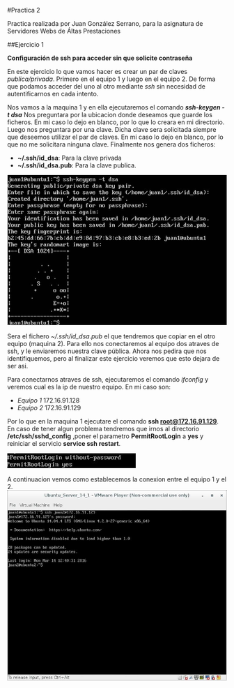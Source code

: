 #Practica 2

Practica realizada por Juan González Serrano, para la asignatura de Servidores Webs de Áltas Prestaciones

##Ejercicio 1

**Configuración de ssh para acceder sin que solicite contraseña**

En este ejercicio lo que vamos hacer es crear un par de claves *publica/privada*.
Primero en el equipo 1 y luego en el equipo 2. De forma que podamos acceder del uno
al otro mediante *ssh* sin necesidad de autentificarnos en cada intento.

Nos vamos a la maquina 1 y en ella ejecutaremos el comando ***ssh-keygen -t dsa***
Nos preguntara por la ubicacion donde deseamos que guarde los ficheros. En mi
caso lo dejo en blanco, por lo que lo creara en mi directorio.
Luego nos preguntara por una clave. Dicha clave sera solicitada siempre que deseemos
utilizar el par de claves. En mi caso lo dejo en blanco, por lo que no me solicitara
ninguna clave.
Finalmente nos genera dos ficheros:
* **~/.ssh/id_dsa**: Para la clave privada
* **~/.ssh/id_dsa.pub**: Para la clave publica.

![imagen](https://github.com/naujgs/SWAP1516/blob/master/Practica2/img/keygen_ssh_equi1.jpg)

Sera el fichero *~/.ssh/id_dsa.pub* el que tendremos que copiar en el otro equipo
(maquina 2). Para ello nos conectaremos al equipo dos atraves de ssh, y le
enviaremos nuestra clave pública.
Ahora nos pedira que nos identifiquemos, pero al finalizar este ejercicio veremos
que esto dejara de ser asi.

Para conectarnos atraves de ssh, ejecutaremos el comando *ifconfig* y veremos cual
es la ip de nuestro equipo. En mi caso son:
* *Equipo 1* 172.16.91.128
* *Equipo 2* 172.16.91.129

Por lo que en la maquina 1 ejecutare el comando **ssh root@172.16.91.129**. En caso
de tener algun problema tendremos que irnos al directorio **/etc/ssh/sshd_config**
,poner el parametro **PermitRootLogin** a **yes** y reiniciar el servicio **service ssh restart**.

![imagen](https://github.com/naujgs/SWAP1516/blob/master/Practica2/img/ssh_permisosRoot.jpg)

A continuacion vemos como establecemos la conexion entre el equipo 1 y el 2.
![imagen](https://github.com/naujgs/SWAP1516/blob/master/Practica2/img/ssh_conexion.jpg)
